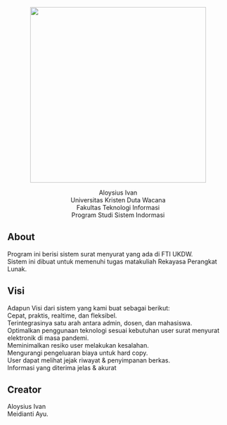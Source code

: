 <p align="center"><img src="https://i.ibb.co/kmQgNHZ/ff1d228afcc78e7657fabc6eb411c8bb.png" width="400"></p>

<p align="center">
Aloysius Ivan<br>Universitas Kristen Duta Wacana<br>Fakultas Teknologi Informasi<br>Program Studi Sistem Indormasi
</p>

## About

Program ini berisi sistem surat menyurat yang ada di FTI UKDW.<br>Sistem ini dibuat untuk memenuhi tugas matakuliah Rekayasa Perangkat Lunak.

## Visi

Adapun Visi dari sistem yang kami buat sebagai berikut:<br>
Cepat, praktis, realtime, dan fleksibel.<br>
Terintegrasinya satu arah antara admin, dosen, dan mahasiswa.<br>
Optimalkan penggunaan teknologi sesuai kebutuhan user surat menyurat elektronik di masa pandemi.<br>
Meminimalkan resiko user melakukan kesalahan.<br>
Mengurangi pengeluaran biaya untuk hard copy. <br>
User dapat melihat jejak riwayat & penyimpanan berkas.<br>
Informasi yang diterima jelas & akurat


## Creator

Aloysius Ivan<br>
Meidianti Ayu.

